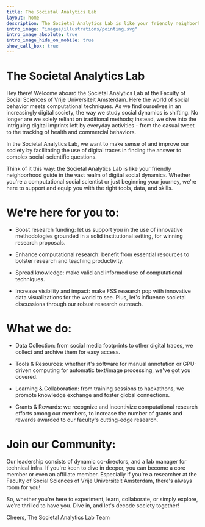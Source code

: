 ```yaml
---
title: The Societal Analytics Lab
layout: home
description: The Societal Analytics Lab is like your friendly neighborhood guide in the vast realm of digital social dynamics.
intro_image: "images/illustrations/pointing.svg"
intro_image_absolute: true
intro_image_hide_on_mobile: true
show_call_box: true
---
```


# The Societal Analytics Lab

Hey there! Welcome aboard the Societal Analytics Lab at the Faculty of Social Sciences of Vrije Universiteit Amsterdam. Here the world of social behavior meets computational techniques. As we find ourselves in an increasingly digital society, the way we study social dynamics is shifting. No longer are we solely reliant on traditional methods; instead, we dive into the intriguing digital imprints left by everyday activities - from the casual tweet to the tracking of health and commercial behaviors.

<!--more-->

In the Societal Analytics Lab, we want to make sense of and improve our society by facilitating the use of digital traces in finding the answer to complex social-scientific questions.

Think of it this way: the Societal Analytics Lab is like your friendly neighborhood guide in the vast realm of digital social dynamics. Whether you're a computational social scientist or just beginning your journey, we're here to support and equip you with the right tools, data, and skills.


# We're here for you to:

* Boost research funding: let us support you in the use of innovative methodologies grounded in a solid institutional setting, for winning research proposals.

* Enhance computational research: benefit from essential resources to bolster research and teaching productivity.

* Spread knowledge: make valid and informed use of computational techniques.

* Increase visibility and impact: make FSS research pop with innovative data visualizations for the world to see. Plus, let's influence societal discussions through our robust research outreach.

# What we do:

* Data Collection: from social media footprints to other digital traces, we collect and archive them for easy access.

* Tools & Resources: whether it's software for manual annotation or GPU-driven computing for automatic text/image processing, we've got you covered.

* Learning & Collaboration: from training sessions to hackathons, we promote knowledge exchange and foster global connections.

* Grants & Rewards: we recognize and incentivize computational research efforts among our members, to increase the number of grants and rewards awarded to our faculty's cutting-edge research.

# Join our Community:

Our leadership consists of dynamic co-directors, and a lab manager for technical infra. If you're keen to dive in deeper, you can become a core member or even an affiliate member. Especially if you're a researcher at the Faculty of Social Sciences of Vrije Universiteit Amsterdam, there's always room for you!

So, whether you're here to experiment, learn, collaborate, or simply explore, we're thrilled to have you. Dive in, and let's decode society together!

Cheers, The Societal Analytics Lab Team